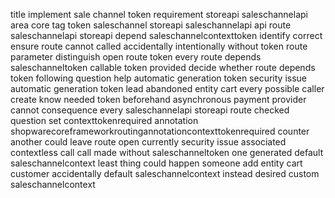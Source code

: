 title implement sale channel token requirement storeapi saleschannelapi area core tag token saleschannel storeapi saleschannelapi api route saleschannelapi storeapi depend saleschannelcontexttoken identify correct ensure route cannot called accidentally intentionally without token route parameter distinguish open route token every route depends saleschanneltoken callable token provided decide whether route depends token following question help automatic generation token security issue automatic generation token lead abandoned entity cart every possible caller create know needed token beforehand asynchronous payment provider cannot consequence every saleschannelapi storeapi route checked question set contexttokenrequired annotation shopwarecoreframeworkroutingannotationcontexttokenrequired counter another could leave route open currently security issue associated contextless call call made without saleschanneltoken one generated default saleschannelcontext least thing could happen someone add entity cart customer accidentally default saleschannelcontext instead desired custom saleschannelcontext